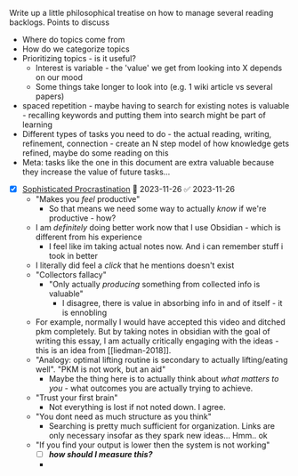 Write up a little philosophical treatise on how to manage several reading backlogs. Points to discuss
- Where do topics come from
- How do we categorize topics
- Prioritizing topics - is it useful?
	- Interest is variable - the 'value' we get from looking into X depends on our mood
	- Some things take longer to look into (e.g. 1 wiki article vs several papers)
- spaced repetition - maybe having to search for existing notes is valuable - recalling keywords and putting them into search might be part of learning
- Different types of tasks you need to do - the actual reading, writing, refinement, connection - create an N step model of how knowledge gets refined, maybe do some reading on this
- Meta: tasks like the one in this document are extra valuable because they increase the value of future tasks...
- [x] [Sophisticated Procrastination](https://www.youtube.com/watch?v=baKCC2uTbRc) 📅 2023-11-26 ✅ 2023-11-26
	- "Makes you *feel* productive"
		- So that means we need some way to actually *know* if we're productive - how?
	- I am *definitely* doing better work now that I use Obsidian - which is different from his experience
		- I feel like im taking actual notes now. And i can remember stuff i took in better
	- I literally did feel a *click* that he mentions doesn't exist
	- "Collectors fallacy"
		- "Only actually *producing* something from collected info is valuable"
			- I disagree, there is value in absorbing info in and of itself - it is ennobling
	- For example, normally I would have accepted this video and ditched pkm completely. But by taking notes in obsidian with the goal of writing this essay, I am actually critically engaging with the ideas - this is an idea from [[liedman-2018]]. 
	- "Analogy: optimal lifting routine is secondary to actually lifting/eating well". "PKM is not work, but an aid"
		- Maybe the thing here is to actually think about *what matters to you* - what outcomes you are actually trying to achieve.
	- "Trust your first brain"
		- Not everything is lost if not noted down. I agree.
	- "You dont need as much structure as you think"
		- Searching is pretty much sufficient for organization. Links are only necessary insofar as they spark new ideas... Hmm.. ok
	- "If you find your output is lower then the system is not working"
		- [ ] ***how should I measure this?***
		- 